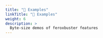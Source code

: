 ```yaml
---
title: "🧰 Examples"
linkTitle: "🧰 Examples"
weight: 6
description: >
  Byte-size demos of feroxbuster features
---
```

